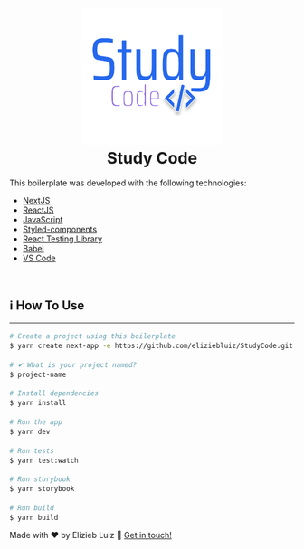 <h1 align="center">
    <img alt="Logo Study Code" src="https://raw.githubusercontent.com/eliziebluiz/StudyCode/main/studycode/Files/Logo.svg" width="50%"
/>
    <br>
    Study Code
</h1>

This boilerplate was developed with the following technologies:

- [NextJS]()
- [ReactJS]()
- [JavaScript]()
- [Styled-components](https://www.styled-components.com/)
- [React Testing Library]()
- [Babel]()
- [VS Code](vscode)

<br>

## :information_source: How To Use

---

```bash
# Create a project using this boilerplate
$ yarn create next-app -e https://github.com/eliziebluiz/StudyCode.git

# ✔ What is your project named?
$ project-name

# Install dependencies
$ yarn install

# Run the app
$ yarn dev

# Run tests
$ yarn test:watch

# Run storybook
$ yarn storybook

# Run build
$ yarn build
```

Made with ♥ by Elizieb Luiz :wave: [Get in touch!](https://www.linkedin.com/in/elizieb-luiz-798994183/)
